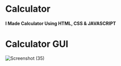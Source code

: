 # Calculator
#### I Made Calculator Using HTML, CSS &amp; JAVASCRIPT

# Calculator GUI   
![Screenshot (35)](https://user-images.githubusercontent.com/89243145/198873052-851e254d-5de3-4034-a741-193d6eeab911.png)
